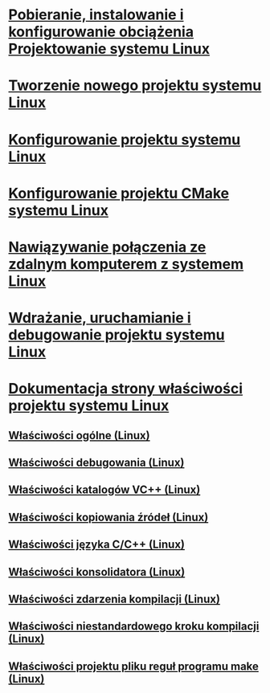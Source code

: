 # [Pobieranie, instalowanie i konfigurowanie obciążenia Projektowanie systemu Linux](download-install-and-setup-the-linux-development-workload.md)
# [Tworzenie nowego projektu systemu Linux](create-a-new-linux-project.md)
# [Konfigurowanie projektu systemu Linux](configure-a-linux-project.md)
# [Konfigurowanie projektu CMake systemu Linux](cmake-linux-project.md)
# [Nawiązywanie połączenia ze zdalnym komputerem z systemem Linux](connect-to-your-remote-linux-computer.md)
# [Wdrażanie, uruchamianie i debugowanie projektu systemu Linux](deploy-run-and-debug-your-linux-project.md)
# [Dokumentacja strony właściwości projektu systemu Linux](prop-pages-linux.md)
## [Właściwości ogólne (Linux)](prop-pages/general-linux.md)
## [Właściwości debugowania (Linux)](prop-pages/debugging-linux.md)
## [Właściwości katalogów VC++ (Linux)](prop-pages/directories-linux.md)
## [Właściwości kopiowania źródeł (Linux)](prop-pages/copy-sources-project.md)
## [Właściwości języka C/C++ (Linux)](prop-pages/c-cpp-linux.md)
## [Właściwości konsolidatora (Linux)](prop-pages/linker-linux.md)
## [Właściwości zdarzenia kompilacji (Linux)](prop-pages/build-events-linux.md)
## [Właściwości niestandardowego kroku kompilacji (Linux)](prop-pages/custom-build-step-linux.md) 
## [Właściwości projektu pliku reguł programu make (Linux)](prop-pages/makefile-linux.md)